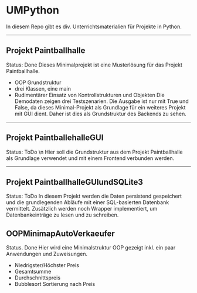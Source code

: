 # UMPython
In diesem Repo gibt es div. Unterrichtsmaterialien für Projekte in Python.
***
## Projekt Paintballhalle
Status: Done
Dieses Minimalprojekt ist eine Musterlösung für das Projekt Paintballhalle.
- OOP Grundstruktur
- drei Klassen, eine main
- Rudimentärer Einsatz von Kontrollstrukturen und Objekten
Die Demodaten zeigen drei Testszenarien. Die Ausgabe ist nur mit True und False, da dieses Minimal-Projekt als Grundlage für ein weiteres Projekt mit GUI dient. Daher ist dies als Grundstruktur des Backends zu sehen.
***
## Projekt PaintballehalleGUI
Status: ToDo \n
Hier soll die Grundstruktur aus dem Projekt Paintballhalle als Grundlage verwendet und mit einem Frontend verbunden werden. 
***
## Projekt PaintballhalleGUIundSQLite3
Status: ToDo
In diesem Projekt werden die Daten persistend gespeichert und die grundlegenden Abläufe mit einer SQL-basierten Datenbank vermittelt. Zusätzlich werden noch Wrapper implementiert, um Datenbankeinträge zu lesen und zu schreiben.
## OOPMinimapAutoVerkaeufer
Status. Done
Hier wird eine Minimalstruktur OOP gezeigt inkl. ein paar Anwendungen und Zuweisungen.
- Niedrigster/Höchster Preis
- Gesamtsumme
- Durchschnittspreis
- Bubblesort Sortierung nach Preis